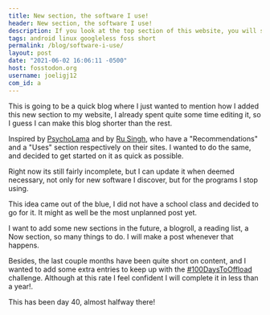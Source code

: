 ```yaml
---
title: New section, the software I use! 
header: New section, the software I use! 
description: If you look at the top section of this website, you will see a new "Uses" section, check it out if you want to know some of the software I use.
tags: android linux googleless foss short
permalink: /blog/software-i-use/ 
layout: post 
date: "2021-06-02 16:06:11 -0500" 
host: fosstodon.org 
username: joeligj12 
com_id: a 
--- 
```


This is going to be a quick blog where I just wanted to mention how I added
this new section to my website, I already spent quite some time editing it, so
I guess I can make this blog shorter than the rest.

Inspired by [PsychoLama](https://fosstodon.org/@PsychoLlama) and by [Ru Singh](https://fosstodon.org/@celia), who have a "Recommendations" and
a "Uses" section respectively on their sites. I wanted to do the same, and decided to
get started on it as quick as possible.

Right now its still fairly incomplete, but I can update it when deemed
necessary, not only for new software I discover, but for the programs I stop
using.

This idea came out of the blue, I did not have a school class and
decided to go for it. It might as well be the most unplanned post yet.

I want to add some new sections in the future, a blogroll, a reading list, a
Now section, so many things to do. I will make a post whenever that happens.

Besides, the last couple months have been quite short on content,
and I wanted to add some extra entries to  keep up with the
[#100DaysToOffload](https://100DaysToOffload.com) challenge. Although at this
rate I feel confident I will complete it in less than a year!.

This has been day 40, almost halfway there! 
